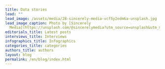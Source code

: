 ```yaml
---
title: Data stories
lead: ""
lead_image: /assets/media/28-sincerely-media-vcf5y2edm6a-unsplash.jpg
lead_image_caption: Photo by [Sincerely
  Media](https://unsplash.com/@sincerelymedia?utm_source=unsplash&utm_medium=referral&utm_content=creditCopyText) on [Unsplash](https://unsplash.com/s/photos/blog?utm_source=unsplash&utm_medium=referral&utm_content=creditCopyText)
editorials_title: Latest posts
interviews_title: Interviews
infographics_title: Infographics
categories_title: categories
authors_title: authors
layout: blog
permalink: /en/blog/index.html
---
```

